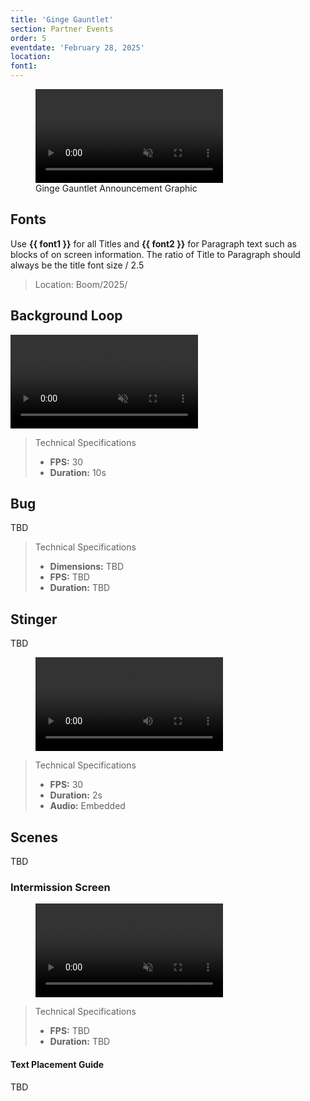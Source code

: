 ```yaml
---
title: 'Ginge Gauntlet'
section: Partner Events
order: 5
eventdate: 'February 28, 2025'
location:
font1:
---
```


<figure>
  <video autoplay loop muted playsinline>
    <source src="/src/assets/img/GingeGauntlet/GingeGauntlet_Announcement_Example.mp4" type="video/mp4">
    Your browser does not support the video tag.
  </video><figcaption>Ginge Gauntlet Announcement Graphic</figcaption>
</figure>

## Fonts

Use **{{ font1 }}** for all Titles and **{{ font2 }}** for Paragraph text such as blocks of on screen information. The ratio of Title to Paragraph should always be the title font size / 2.5

<blockquote>Location: Boom/2025/</blockquote>

## Background Loop

<video autoplay loop muted playsinline>
    <source src="/src/assets/img/GingeGauntlet/GingeGauntlet_BG_Example.mp4" type="video/mp4">
    Your browser does not support the video tag.
</video>

<blockquote>Technical Specifications

-    **FPS:** 30
-    **Duration:** 10s
</blockquote>

## Bug

TBD

<blockquote>Technical Specifications

-    **Dimensions:** TBD
-    **FPS:** TBD
-    **Duration:** TBD
</blockquote>

## Stinger

TBD

<figure>
  <video controls playsinline>
      <source src="" type="video/mp4">
      Your browser does not support the video tag.
    </video>
</figure>

<blockquote>Technical Specifications

-    **FPS:** 30
-    **Duration:** 2s
-    **Audio:** Embedded </blockquote>

## Scenes

TBD

### Intermission Screen

<figure>
  <video autoplay loop muted playsinline>
      <source src="" type="video/mp4">
      Your browser does not support the video tag.
    </video>
</figure>

<blockquote>Technical Specifications

-    **FPS:** TBD
-    **Duration:** TBD</blockquote>

#### Text Placement Guide

TBD
